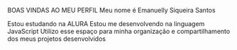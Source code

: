 BOAS VINDAS AO MEU PERFIL
Meu nome é Emanuelly Siqueira Santos

Estou estudando na ALURA
Estou me desenvolvendo na linguagem JavaScript
Utilizo esse espaço para minha organização e compartilhamento dos meus projetos desenvolvidos
